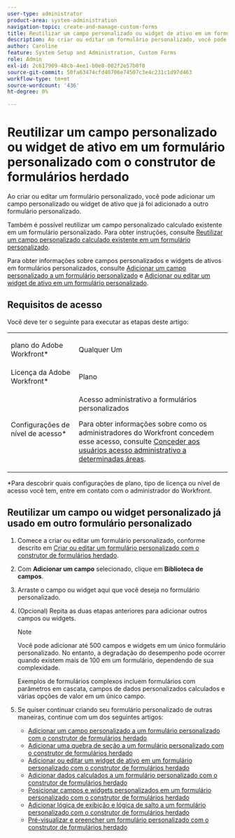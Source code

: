 ```yaml
---
user-type: administrator
product-area: system-administration
navigation-topic: create-and-manage-custom-forms
title: Reutilizar um campo personalizado ou widget de ativo em um formulário personalizado com o construtor de formulários herdado
description: Ao criar ou editar um formulário personalizado, você pode adicionar um campo ou widget personalizado que já foi adicionado a outro formulário personalizado.
author: Caroline
feature: System Setup and Administration, Custom Forms
role: Admin
exl-id: 2c617909-48cb-4ee1-b0e8-002f2e57b0f0
source-git-commit: 50fa63474cfd40706e74507c3e4c231c1d97d463
workflow-type: tm+mt
source-wordcount: '436'
ht-degree: 0%

---
```


# Reutilizar um campo personalizado ou widget de ativo em um formulário personalizado com o construtor de formulários herdado

Ao criar ou editar um formulário personalizado, você pode adicionar um campo personalizado ou widget de ativo que já foi adicionado a outro formulário personalizado.

Também é possível reutilizar um campo personalizado calculado existente em um formulário personalizado. Para obter instruções, consulte [Reutilizar um campo personalizado calculado existente em um formulário personalizado](../../../administration-and-setup/customize-workfront/create-manage-custom-forms/use-existing-calc-field-new-custom-form.md).

Para obter informações sobre campos personalizados e widgets de ativos em formulários personalizados, consulte [Adicionar um campo personalizado a um formulário personalizado](../../../administration-and-setup/customize-workfront/create-manage-custom-forms/add-a-custom-field-to-a-custom-form.md) e [Adicionar ou editar um widget de ativo em um formulário personalizado](../../../administration-and-setup/customize-workfront/create-manage-custom-forms/add-widget-or-edit-its-properties-in-a-custom-form.md).

## Requisitos de acesso

Você deve ter o seguinte para executar as etapas deste artigo:

<table style="table-layout:auto"> 
 <col> 
 <col> 
 <tbody> 
  <tr data-mc-conditions=""> 
   <td role="rowheader"> <p>plano do Adobe Workfront*</p> </td> 
   <td>Qualquer Um</td> 
  </tr> 
  <tr> 
   <td role="rowheader">Licença da Adobe Workfront*</td> 
   <td>Plano</td> 
  </tr> 
  <tr data-mc-conditions=""> 
   <td role="rowheader">Configurações de nível de acesso*</td> 
   <td> <p>Acesso administrativo a formulários personalizados</p> <p>Para obter informações sobre como os administradores do Workfront concedem esse acesso, consulte <a href="../../../administration-and-setup/add-users/configure-and-grant-access/grant-users-admin-access-certain-areas.md" class="MCXref xref">Conceder aos usuários acesso administrativo a determinadas áreas</a>.</p> </td> 
  </tr>  
 </tbody> 
</table>

&#42;Para descobrir quais configurações de plano, tipo de licença ou nível de acesso você tem, entre em contato com o administrador do Workfront.

## Reutilizar um campo ou widget personalizado já usado em outro formulário personalizado

1. Comece a criar ou editar um formulário personalizado, conforme descrito em [Criar ou editar um formulário personalizado com o construtor de formulários herdado](../../../administration-and-setup/customize-workfront/create-manage-custom-forms/create-or-edit-a-custom-form.md).
1. Com **Adicionar um campo** selecionado, clique em **Biblioteca de campos**.

1. Arraste o campo ou widget aqui que você deseja no formulário personalizado.
1. (Opcional) Repita as duas etapas anteriores para adicionar outros campos ou widgets.

   >[!NOTE]
   >
   >Você pode adicionar até 500 campos e widgets em um único formulário personalizado. No entanto, a degradação do desempenho pode ocorrer quando existem mais de 100 em um formulário, dependendo de sua complexidade.
   >
   >
   >Exemplos de formulários complexos incluem formulários com parâmetros em cascata, campos de dados personalizados calculados e várias opções de valor em um único campo.

1. Se quiser continuar criando seu formulário personalizado de outras maneiras, continue com um dos seguintes artigos:

   * [Adicionar um campo personalizado a um formulário personalizado com o construtor de formulários herdado](../../../administration-and-setup/customize-workfront/create-manage-custom-forms/add-a-custom-field-to-a-custom-form.md#add2)
   * [Adicionar uma quebra de seção a um formulário personalizado com o construtor de formulários herdado](../../../administration-and-setup/customize-workfront/create-manage-custom-forms/add-a-section-break-to-a-custom-form.md)
   * [Adicionar ou editar um widget de ativo em um formulário personalizado com o construtor de formulários herdado](../../../administration-and-setup/customize-workfront/create-manage-custom-forms/add-widget-or-edit-its-properties-in-a-custom-form.md)
   * [Adicionar dados calculados a um formulário personalizado com o construtor de formulários herdado](../../../administration-and-setup/customize-workfront/create-manage-custom-forms/add-calculated-data-to-custom-form.md)
   * [Posicionar campos e widgets personalizados em um formulário personalizado com o construtor de formulários herdado](../../../administration-and-setup/customize-workfront/create-manage-custom-forms/position-fields-in-a-custom-form.md)
   * [Adicionar lógica de exibição e lógica de salto a um formulário personalizado com o construtor de formulários herdado](../../../administration-and-setup/customize-workfront/create-manage-custom-forms/display-or-skip-logic-custom-form.md)
   * [Pré-visualizar e preencher um formulário personalizado com o construtor de formulários herdado](../../../administration-and-setup/customize-workfront/create-manage-custom-forms/preview-and-complete-a-custom-form.md)
